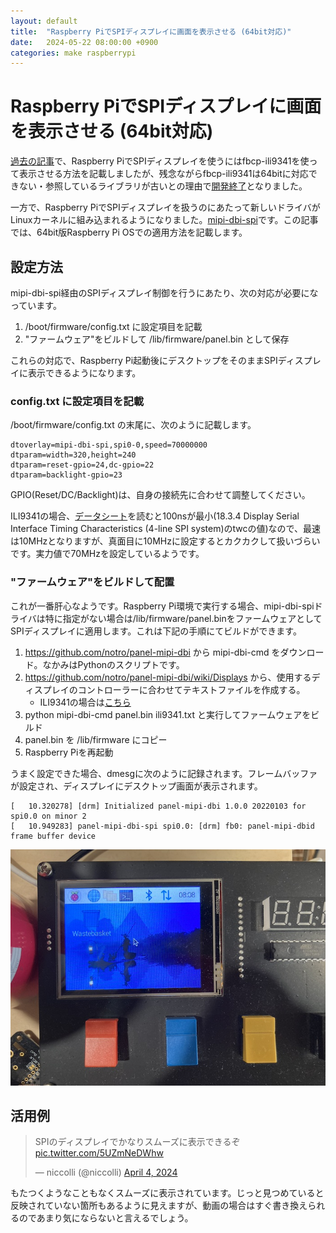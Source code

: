 ```yaml
---
layout: default
title:  "Raspberry PiでSPIディスプレイに画面を表示させる (64bit対応)"
date:   2024-05-22 08:00:00 +0900
categories: make raspberrypi
---
```


# Raspberry PiでSPIディスプレイに画面を表示させる (64bit対応)

[過去の記事](https://niccol.li/log/make/raspberrypi/2022/07/02/fbcp_ili9341_rpi4.html)で、Raspberry PiでSPIディスプレイを使うにはfbcp-ili9341を使って表示させる方法を記載しましたが、残念ながらfbcp-ili9341は64bitに対応できない・参照しているライブラリが古いとの理由で[開発終了](https://github.com/juj/fbcp-ili9341)となりました。

一方で、Raspberry PiでSPIディスプレイを扱うのにあたって新しいドライバがLinuxカーネルに組み込まれるようになりました。[mipi-dbi-spi](https://github.com/raspberrypi/rpi-firmware/blob/30a6adaded0241842a58fecb70ca4ed99bac0e35/overlays/README#L3289)です。この記事では、64bit版Raspberry Pi OSでの適用方法を記載します。

## 設定方法

mipi-dbi-spi経由のSPIディスプレイ制御を行うにあたり、次の対応が必要になっています。

1. /boot/firmware/config.txt に設定項目を記載
1. "ファームウェア"をビルドして /lib/firmware/panel.bin として保存

これらの対応で、Raspberry Pi起動後にデスクトップをそのままSPIディスプレイに表示できるようになります。

### config.txt に設定項目を記載

/boot/firmware/config.txt の末尾に、次のように記載します。

```
dtoverlay=mipi-dbi-spi,spi0-0,speed=70000000
dtparam=width=320,height=240
dtparam=reset-gpio=24,dc-gpio=22
dtparam=backlight-gpio=23
```

GPIO(Reset/DC/Backlight)は、自身の接続先に合わせて調整してください。

ILI9341の場合、[データシート](https://cdn-shop.adafruit.com/datasheets/ILI9341.pdf)を読むと100nsが最小(18.3.4 Display Serial Interface Timing Characteristics (4-line SPI system)のtwcの値)なので、最速は10MHzとなりますが、真面目に10MHzに設定するとカクカクして扱いづらいです。実力値で70MHzを設定しているようです。

### "ファームウェア"をビルドして配置

これが一番肝心なようです。Raspberry Pi環境で実行する場合、mipi-dbi-spiドライバは特に指定がない場合は/lib/firmware/panel.binをファームウェアとしてSPIディスプレイに適用します。これは下記の手順にてビルドができます。

1. https://github.com/notro/panel-mipi-dbi から mipi-dbi-cmd をダウンロード。なかみはPythonのスクリプトです。
1. https://github.com/notro/panel-mipi-dbi/wiki/Displays から、使用するディスプレイのコントローラーに合わせてテキストファイルを作成する。
   - ILI9341の場合は[こちら](https://github.com/notro/panel-mipi-dbi/wiki/Displays#adafruit-ili9341-pitft-tft-lcd-screen)
1. python mipi-dbi-cmd panel.bin ili9341.txt と実行してファームウェアをビルド
1. panel.bin を /lib/firmware にコピー
1. Raspberry Piを再起動

うまく設定できた場合、dmesgに次のように記録されます。フレームバッファが設定され、ディスプレイにデスクトップ画面が表示されます。

```
[   10.320278] [drm] Initialized panel-mipi-dbi 1.0.0 20220103 for spi0.0 on minor 2
[   10.949283] panel-mipi-dbi-spi spi0.0: [drm] fb0: panel-mipi-dbid frame buffer device
```

![](https://raw.githubusercontent.com/niccolli/log/main/images/20240522.jpg)

## 活用例

<blockquote class="twitter-tweet" data-media-max-width="560"><p lang="ja" dir="ltr">SPIのディスプレイでかなりスムーズに表示できるぞ <a href="https://t.co/5UZmNeDWhw">pic.twitter.com/5UZmNeDWhw</a></p>&mdash; niccolli (@niccolli) <a href="https://twitter.com/niccolli/status/1775885281532784962?ref_src=twsrc%5Etfw">April 4, 2024</a></blockquote> <script async src="https://platform.twitter.com/widgets.js" charset="utf-8"></script>

もたつくようなこともなくスムーズに表示されています。じっと見つめていると反映されていない箇所もあるように見えますが、動画の場合はすぐ書き換えられるのであまり気にならないと言えるでしょう。
